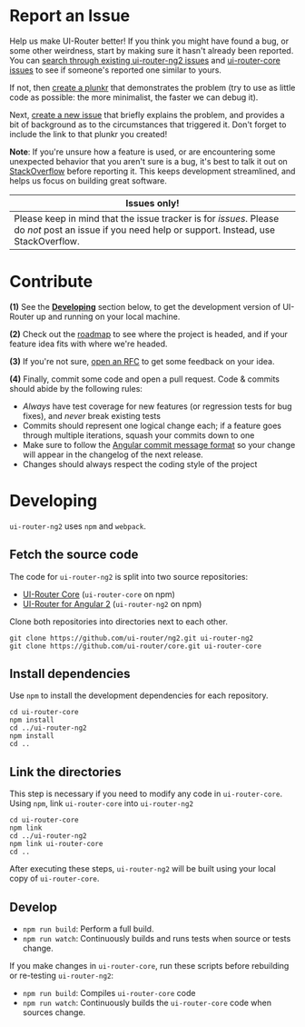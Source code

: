 
# Report an Issue

Help us make UI-Router better! If you think you might have found a bug, or some other weirdness, start by making sure
it hasn't already been reported. You can [search through existing ui-router-ng2 issues](https://github.com/ui-router/ng2?search?q=wat%3F&type=Issues) and [ui-router-core issues](https://github.com/ui-router/core?search?q=wat%3F&type=Issues)
to see if someone's reported one similar to yours.

If not, then [create a plunkr](http://bit.ly/UIR-Plunk) that demonstrates the problem (try to use as little code
as possible: the more minimalist, the faster we can debug it).

Next, [create a new issue](https://github.com/ui-router/ng2/issues/new) that briefly explains the problem,
and provides a bit of background as to the circumstances that triggered it. Don't forget to include the link to
that plunkr you created!

**Note**: If you're unsure how a feature is used, or are encountering some unexpected behavior that you aren't sure
is a bug, it's best to talk it out on
[StackOverflow](http://stackoverflow.com/questions/ask?tags=angular2,ui-router-ng2) before reporting it. This
keeps development streamlined, and helps us focus on building great software.


Issues only! |
-------------|
Please keep in mind that the issue tracker is for *issues*. Please do *not* post an issue if you need help or support. Instead, use StackOverflow. |

# Contribute

**(1)** See the **[Developing](#developing)** section below, to get the development version of UI-Router up and running on your local machine.

**(2)** Check out the [roadmap](https://github.com/ui-router/ng2/milestones) to see where the project is headed, and if your feature idea fits with where we're headed.

**(3)** If you're not sure, [open an RFC](https://github.com/ui-router/ng2/issues/new?title=RFC:%20My%20idea) to get some feedback on your idea.

**(4)** Finally, commit some code and open a pull request. Code & commits should abide by the following rules:

- *Always* have test coverage for new features (or regression tests for bug fixes), and *never* break existing tests
- Commits should represent one logical change each; if a feature goes through multiple iterations, squash your commits down to one
- Make sure to follow the [Angular commit message format](https://github.com/angular/angular.js/blob/master/CONTRIBUTING.md#commit-message-format) so your change will appear in the changelog of the next release.
- Changes should always respect the coding style of the project



# Developing

`ui-router-ng2` uses <code>npm</code> and <code>webpack</code>.

## Fetch the source code

The code for `ui-router-ng2` is split into two source repositories:

* [UI-Router Core](https://github.com/ui-router/core) (`ui-router-core` on npm)
* [UI-Router for Angular 2](https://github.com/ui-router/ng2) (`ui-router-ng2` on npm)

Clone both repositories into directories next to each other.

```
git clone https://github.com/ui-router/ng2.git ui-router-ng2
git clone https://github.com/ui-router/core.git ui-router-core
```

## Install dependencies

Use `npm` to install the development dependencies for each repository.

```
cd ui-router-core
npm install
cd ../ui-router-ng2
npm install
cd ..
```

## Link the directories

This step is necessary if you need to modify any code in `ui-router-core`.
Using `npm`, link `ui-router-core` into `ui-router-ng2`

```
cd ui-router-core
npm link
cd ../ui-router-ng2
npm link ui-router-core
cd ..
```

After executing these steps, `ui-router-ng2` will be built using your local copy of `ui-router-core`.

## Develop

* `npm run build`: Perform a full build.
* `npm run watch`: Continuously builds and runs tests when source or tests change.

If you make changes in `ui-router-core`, run these scripts before rebuilding or re-testing `ui-router-ng2`:

* `npm run build`: Compiles `ui-router-core` code
* `npm run watch`: Continuously builds the `ui-router-core` code when sources change.

